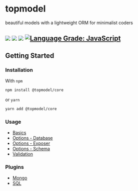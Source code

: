 # topmodel

beautiful models with a lightweight ORM for minimalist coders

![](https://github.com/alxpereira/topmodel/workflows/test/badge.svg)
![](https://github.com/alxpereira/topmodel/workflows/build/badge.svg)
[![](https://badgen.now.sh/codecov/c/github/alxpereira/topmodel)](https://codecov.io/gh/alxpereira/topmodel/)
[![Language Grade: JavaScript](https://img.shields.io/lgtm/grade/javascript/g/alxpereira/topmodel.svg?logo=lgtm&logoWidth=18)](https://lgtm.com/projects/g/alxpereira/topmodel/context:javascript)
---

## Getting Started

### Installation

With `npm`
```sh
npm install @topmodel/core
```

or `yarn`
```sh
yarn add @topmodel/core
```

### Usage

- [Basics](packages/core/README.md)
- [Options - Database](packages/core/README.md#optionsdb)
- [Options - Exposer](packages/core/README.md#optionsexposer)
- [Options - Schema](packages/core/README.md#optionsschema)
- [Validation](packages/core/README.md#validation)

### Plugins
- [Mongo](packages/mongo/README.md)
- [SQL](packages/sql/README.md)